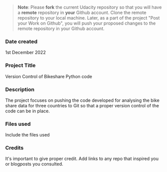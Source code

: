 >**Note**: Please **fork** the current Udacity repository so that you will have a **remote** repository in **your** Github account. Clone the remote repository to your local machine. Later, as a part of the project "Post your Work on Github", you will push your proposed changes to the remote repository in your Github account.

### Date created
1st December 2022

### Project Title
Version Control of Bikeshare Python code

### Description
The project focuses on pushing the code developed for analysing the bike share data for three countries to Git so that a proper version control of the code can be in place.

### Files used
Include the files used

### Credits
It's important to give proper credit. Add links to any repo that inspired you or blogposts you consulted.

